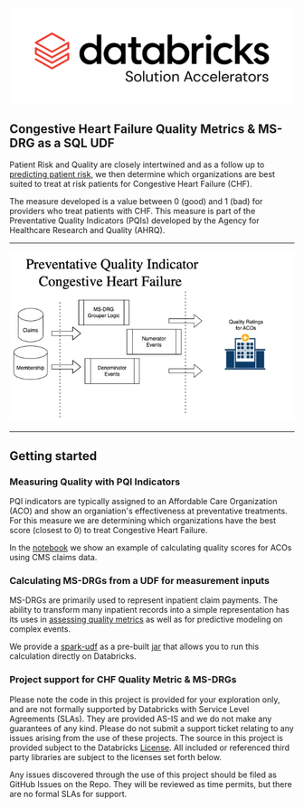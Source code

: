 ![image](https://raw.githubusercontent.com/databricks-industry-solutions/.github/main/profile/solacc_logo_wide.png)

## Congestive Heart Failure Quality Metrics & MS-DRG as a SQL UDF 

Patient Risk and Quality are closely intertwined and as a follow up to [predicting patient risk](https://github.com/databricks-industry-solutions/hls-patient-risk), we then determine which organizations are best suited to treat at risk patients for Congestive Heart Failure (CHF). 

The measure developed is a value between 0 (good) and 1 (bad) for providers who treat patients with CHF. This measure is part of the Preventative Quality Indicators (PQIs) developed by the Agency for Healthcare Research and Quality (AHRQ).
___

![image](./images/chf_pqi_flow.jpg)
___

## Getting started

### Measuring Quality with PQI Indicators 

PQI indicators are typically assigned to an Affordable Care Organization (ACO) and show an organiation's effectiveness at preventative treatments. For this measure we are determining which organizations have the best score (closest to 0) to treat Congestive Heart Failure. 

In the [notebook](./ahrq-chf-notebook) we show an example of calculating quality scores for ACOs using CMS claims data. 

### Calculating MS-DRGs from a UDF for measurement inputs

MS-DRGs are primarily used to represent inpatient claim payments. The ability to transform many inpatient records into a simple representation has its uses in [assessing quality metrics](https://github.com/databricks-industry-solutions/CHF-care-quality/blob/main/ahrq-chf-notebook/chf-pqi-scoring.sql#L148) as well as for predictive modeling on complex events. 

We provide a [spark-udf](./ms-drg-udf) as a pre-built [jar](https://github.com/databricks-industry-solutions/CHF-care-quality/releases) that allows you to run this calculation directly on Databricks.

### Project support for CHF Quality Metric & MS-DRGs 

Please note the code in this project is provided for your exploration only, and are not formally supported by Databricks with Service Level Agreements (SLAs). They are provided AS-IS and we do not make any guarantees of any kind. Please do not submit a support ticket relating to any issues arising from the use of these projects. The source in this project is provided subject to the Databricks [License](./LICENSE). All included or referenced third party libraries are subject to the licenses set forth below.

Any issues discovered through the use of this project should be filed as GitHub Issues on the Repo. They will be reviewed as time permits, but there are no formal SLAs for support. 
